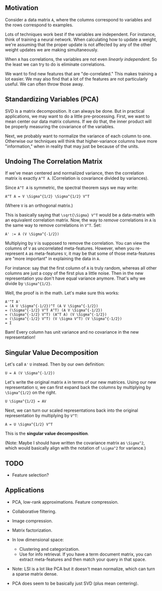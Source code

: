 ## Motivation

Consider a data matrix `A`, where the columns correspond to variables
and the rows correspond to examples.

Lots of techniques work best if the variables are independent. For
instance, think of training a neural network. When calculating how to
update a weight, we're assuming that the proper update is not affected
by any of the other weight updates we are making simultaneously.

When `A` has correlations, the variables are not even *linearly
independent*. So the least we can try to do is eliminate correlations.

We want to find new features that are "de-correlated." This makes
training a lot easier. We may also find that a lot of the features are
not particularly useful. We can often throw those away.

## Standardizing Variables (PCA)

SVD is a matrix decomposition. It can always be done. But in practical
applications, we may want to do a little pre-processing. First, we want
to mean center our data matrix columns. If we do that, the inner product
will be properly measuring the covariance of the variables.

Next, we probably want to normalize the variance of each column to one.
Otherwise our techniques will think that higher-variance columns have
more "information," when in reality that may just be because of the
units.

## Undoing The Correlation Matrix

If we've mean centered and normalized variance, then the correlation
matrix is exactly `A^T A`. (Correlation is covariance divided by
variances).

Since `A^T A` is symmetric, the spectral theorem says we may write:

    A^T A = V \Sigma^{1/2} \Sigma^{1/2} V^T

(Where `V` is an orthogonal matrix.)

This is basically saying that `\sqrt{\Sigma} V^T` would be a data-matrix
with an equivalent correlation matrix. Now, the way to *remove*
correlations in `A` is the same way to remove correlations in `V^T`.
Set:

    A' := A (V \Sigma^{-1/2})

Multiplying by `V` is supposed to remove the correlation. You can view
the columns of `V` as uncorrelated meta-features. However, when you
re-represent `A` as meta-features `V`, it may be that some of those
meta-features are "more important" in explaining the data in `A`.

For instance: say that the first column of `A` is truly random, whereas
all other columns are just a copy of the first plus a little noise. Then
in the new representation you don't have equal variance anymore. That's
why we divide by `\Sigma^{1/2}`.

Well, the proof is in the math. Let's make sure this works:

    A'^T A'
    = (A V \Sigma^{-1/2})^T (A V \Sigma^{-1/2})
    = (\Sigma^{-1/2} V^T A^T) (A V \Sigma^{-1/2})
    = (\Sigma^{-1/2} V^T) (A^T A) (V \Sigma^{-1/2})
    = (\Sigma^{-1/2} V^T) (V \Sigma V^T) (V \Sigma^{-1/2})
    = I

Bam! Every column has unit variance and no covariance in the new
representation!

## Singular Value Decomposition

Let's call `A'` `U` instead. Then by our own definition:

    U = A (V \Sigma^{-1/2})

Let's write the original matrix `A` in terms of our new matrices. Using
our new representation `U`, we can first expand back the columns by
multiplying by `\Sigma^{1/2}` on the right.

    U \Sigma^{1/2} = AV

Next, we can turn our scaled representations back into the original
representation by multiplying by `V^T`:

    A = U \Sigma^{1/2} V^T

This is the **singular value decomposition**.

(Note: Maybe I should have written the covariance matrix as `\Sigma^2`,
which would basically align with the notation of `\sigma^2` for
variance.)

## TODO

* Feature selection?

## Applications

* PCA, low-rank approximations. Feature compression.
* Collaborative filtering.
* Image compression.
* Matrix factorization.

* In low dimensional space:
    * Clustering and categorization.
    * Use for info retrieval. If you have a term document matrix,
      you can extract meta-features and then match your query in that
      space.
* Note: LSI is a lot like PCA but it doesn't mean normalize, which can
  turn a sparse matrix dense.
* PCA does seem to be basically just SVD (plus mean centering).
